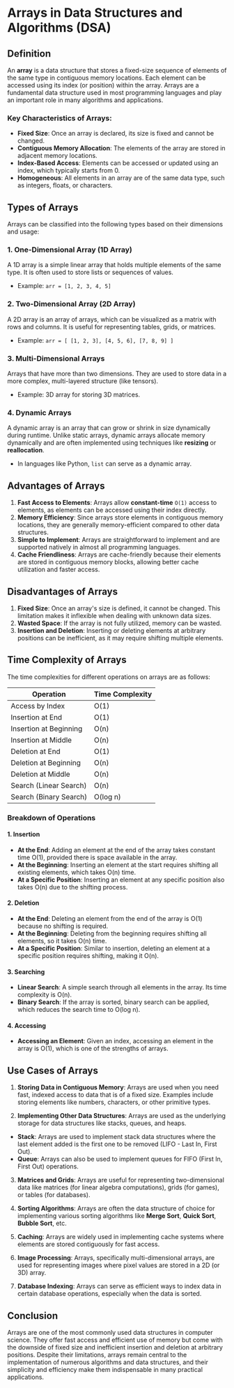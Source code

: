 # Arrays in Data Structures and Algorithms (DSA)

## Definition
An **array** is a data structure that stores a fixed-size sequence of elements of the same type in contiguous memory locations. Each element can be accessed using its index (or position) within the array. Arrays are a fundamental data structure used in most programming languages and play an important role in many algorithms and applications.

### Key Characteristics of Arrays:
- **Fixed Size**: Once an array is declared, its size is fixed and cannot be changed.
- **Contiguous Memory Allocation**: The elements of the array are stored in adjacent memory locations.
- **Index-Based Access**: Elements can be accessed or updated using an index, which typically starts from 0.
- **Homogeneous**: All elements in an array are of the same data type, such as integers, floats, or characters.

## Types of Arrays
Arrays can be classified into the following types based on their dimensions and usage:

### 1. **One-Dimensional Array (1D Array)**
A 1D array is a simple linear array that holds multiple elements of the same type. It is often used to store lists or sequences of values.
- Example: `arr = [1, 2, 3, 4, 5]`

### 2. **Two-Dimensional Array (2D Array)**
A 2D array is an array of arrays, which can be visualized as a matrix with rows and columns. It is useful for representing tables, grids, or matrices.
- Example: `arr = [ [1, 2, 3], [4, 5, 6], [7, 8, 9] ]`

### 3. **Multi-Dimensional Arrays**
Arrays that have more than two dimensions. They are used to store data in a more complex, multi-layered structure (like tensors).
- Example: 3D array for storing 3D matrices.

### 4. **Dynamic Arrays**
A dynamic array is an array that can grow or shrink in size dynamically during runtime. Unlike static arrays, dynamic arrays allocate memory dynamically and are often implemented using techniques like **resizing** or **reallocation**.
- In languages like Python, `list` can serve as a dynamic array.

## Advantages of Arrays
1. **Fast Access to Elements**: Arrays allow **constant-time** `O(1)` access to elements, as elements can be accessed using their index directly.
2. **Memory Efficiency**: Since arrays store elements in contiguous memory locations, they are generally memory-efficient compared to other data structures.
3. **Simple to Implement**: Arrays are straightforward to implement and are supported natively in almost all programming languages.
4. **Cache Friendliness**: Arrays are cache-friendly because their elements are stored in contiguous memory blocks, allowing better cache utilization and faster access.

## Disadvantages of Arrays
1. **Fixed Size**: Once an array's size is defined, it cannot be changed. This limitation makes it inflexible when dealing with unknown data sizes.
2. **Wasted Space**: If the array is not fully utilized, memory can be wasted.
3. **Insertion and Deletion**: Inserting or deleting elements at arbitrary positions can be inefficient, as it may require shifting multiple elements.

## Time Complexity of Arrays
The time complexities for different operations on arrays are as follows:

| Operation            | Time Complexity |
|----------------------|-----------------|
| Access by Index      | O(1)            |
| Insertion at End     | O(1)            |
| Insertion at Beginning | O(n)           |
| Insertion at Middle  | O(n)            |
| Deletion at End      | O(1)            |
| Deletion at Beginning | O(n)           |
| Deletion at Middle   | O(n)            |
| Search (Linear Search) | O(n)           |
| Search (Binary Search) | O(log n)       |

### Breakdown of Operations

#### 1. **Insertion**
 - **At the End**: Adding an element at the end of the array takes constant time O(1), provided there is space available in the array.
 - **At the Beginning**: Inserting an element at the start requires shifting all existing elements, which takes O(n) time.
 - **At a Specific Position**: Inserting an element at any specific position also takes O(n) due to the shifting process.

#### 2. **Deletion**
 - **At the End**: Deleting an element from the end of the array is O(1) because no shifting is required.
 - **At the Beginning**: Deleting from the beginning requires shifting all elements, so it takes O(n) time.
 - **At a Specific Position**: Similar to insertion, deleting an element at a specific position requires shifting, making it O(n).

#### 3. **Searching**
 - **Linear Search**: A simple search through all elements in the array. Its time complexity is O(n).
 - **Binary Search**: If the array is sorted, binary search can be applied, which reduces the search time to O(log n).

#### 4. **Accessing**
 - **Accessing an Element**: Given an index, accessing an element in the array is O(1), which is one of the strengths of arrays.

## Use Cases of Arrays

1. **Storing Data in Contiguous Memory**: Arrays are used when you need fast, indexed access to data that is of a fixed size. Examples include storing elements like numbers, characters, or other primitive types.
 
2. **Implementing Other Data Structures**: Arrays are used as the underlying storage for data structures like stacks, queues, and heaps.
 - **Stack**: Arrays are used to implement stack data structures where the last element added is the first one to be removed (LIFO - Last In, First Out).
 - **Queue**: Arrays can also be used to implement queues for FIFO (First In, First Out) operations.

3. **Matrices and Grids**: Arrays are useful for representing two-dimensional data like matrices (for linear algebra computations), grids (for games), or tables (for databases).
 
4. **Sorting Algorithms**: Arrays are often the data structure of choice for implementing various sorting algorithms like **Merge Sort**, **Quick Sort**, **Bubble Sort**, etc.

5. **Caching**: Arrays are widely used in implementing cache systems where elements are stored contiguously for fast access.

6. **Image Processing**: Arrays, specifically multi-dimensional arrays, are used for representing images where pixel values are stored in a 2D (or 3D) array.

7. **Database Indexing**: Arrays can serve as efficient ways to index data in certain database operations, especially when the data is sorted.

## Conclusion
Arrays are one of the most commonly used data structures in computer science. They offer fast access and efficient use of memory but come with the downside of fixed size and inefficient insertion and deletion at arbitrary positions. Despite their limitations, arrays remain central to the implementation of numerous algorithms and data structures, and their simplicity and efficiency make them indispensable in many practical applications.
